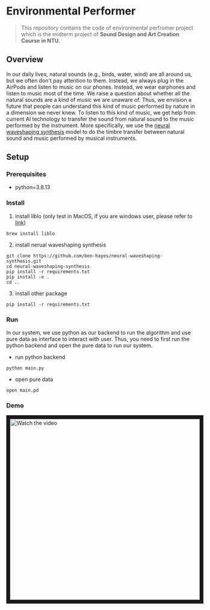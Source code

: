 # Environmental Performer

> This repository contains the code of environmental perfromer project which is the midterm project of **Sound Design and Art Creation Course in NTU.** 

## Overview 

In our daily lives, natural sounds (e.g., birds, water, wind) are all around us, but we often don't pay attention to them. Instead, we always plug in the AirPods and listen to music on our phones. Instead, we wear earphones and listen to music most of the time. We raise a question about whether all the natural sounds are a kind of music we are unaware of. Thus, we envision a future that people can understand this kind of music performed by nature in a dimension we never knew. To listen to this kind of music, we get help from current AI technology to transfer the sound from natural sound to the music performed by the instrument. More specifically, we use the [neural waveshaping synthesis](https://github.com/ben-hayes/neural-waveshaping-synthesis) model to do the timbre transfer between natural sound and music performed by musical instruments. 


## Setup 

### Prerequisites
- python=3.8.13

### Install 
1. install liblo (only test in MacOS, if you are windows user, please refer to [link](https://liblo.sourceforge.net/README.html))
```    
brew install liblo
```

2. install nerual waveshaping synthesis

```
git clone https://github.com/ben-hayes/neural-waveshaping-synthesis.git
cd neural-waveshaping-synthesis
pip install -r requirements.txt
pip install -e .
cd ..
```

3. install other package 

```
pip install -r requirements.txt
```

### Run 

In our system, we use python as our backend to run the algorithm and use pure data as interface to interact with user. Thus, you need to first run the python backend and open the pure data to run our system. 

- run python backend
```
python main.py
```
- open pure data 
```
open main.pd
```

### Demo

<a href="https://imgur.com/a/T6FI4XA" target="_blank">
 <img src="http://img.youtube.com/vi/D4N2EQWvRNA/mqdefault.jpg" alt="Watch the video" width="640" height="480" border="10" />
</a>


